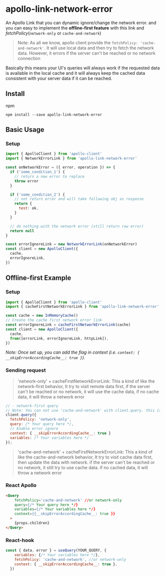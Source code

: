 # apollo-link-network-error

An Apollo Link that you can dynamic ignore/change the network error. and you can easy to implement the **offline-first feature** with this link and _fetchPolicy_(`network-only` or `cache-and-network`) 

> Note: As all we know, apollo client provide the `fetchPolicy: 'cache-and-network'`. It will use local data and then try to fetch the network data. However, it errors if the server can't be reached or no network connection

Basically this means your UI's queries will always work if the requested data is available in the local cache and it will always keep the cached data consistent with your server data if it can be reached.

## Install

npm

```shell
npm install --save apollo-link-network-error
```

## Basic Usage

### Setup

```javascript
import { ApolloClient } from 'apollo-client'
import { NetworkErrorLink } from 'apollo-link-network-error'

const onNetworkError = ({ error, operation }) => {
  if ('some_condition_1') {
    // return a new error to replace
    throw error
  }

  if ('some_condition_2') {
    // not return error and will take following obj as response
    return {
      test: ok,
    }
  }

  // do nothing with the network error (still return raw error)
  return null
}

const errorIgnoreLink = new NetworkErrorLink(onNetworkError)
const client = new ApolloClient({
  cache,
  errorIgnoreLink,
})
```

## Offline-first Example

### Setup

```javascript
import { ApolloClient } from 'apollo-client'
import { cacheFirstNetworkErrorLink } from 'apollo-link-network-error'

const cache = new InMemoryCache()
// Create the cache first network error link
const errorIgnoreLink = cacheFirstNetworkErrorLink(cache)
const client = new ApolloClient({
  cache,
  from([errorLink, errorIgnoreLink, httpLink]),
})
```

_Note: Once set up, you can add the flag in context (i.e. `context: { __skipErrorAccordingCache__: true }`)._

### Sending request

> 'network-only' + cacheFirstNetworkErrorLink: This a kind of like the network-first behavior, It try to visit remote data first, if the server can't be reached or no network, it will use the cache data,
if no cache data, it will throw a network error 

```javascript
// - network-first query
// Note: You can not use 'cache-and-network' with client.query. this is the limitation from apollo
client.query({
  fetchPolicy: 'network-only',
  query: /* Your query here */,
  // Enable error ignore
  context: { __skipErrorAccordingCache__: true }
  variables: /* Your variables here */
});

```

> 'cache-and-network' + cacheFirstNetworkErrorLink: This a kind of like the cache-and-network behavior, It try to visit cache data first, then update the data with network. if the server can't be reached or no network, it still try to use cache data. if no cached data, it will throw a network error

### React Apollo

```html
<Query
    fetchPolicy='cache-and-network' //or network-only
    query={/* Your query here */}
    variables={/* Your variables here */}
    context={{__skipErrorAccordingCache__: true }}
  >
    {props.children}
</Query>
```
### React-hook

```javascript
const { data, error } = useQuery(YOUR_QUERY, {
    variables: {/* Your variables here */},
    fetchPolicy: 'cache-and-network', //or network-only
    context: { __skipErrorAccordingCache__: true },
  })
```
